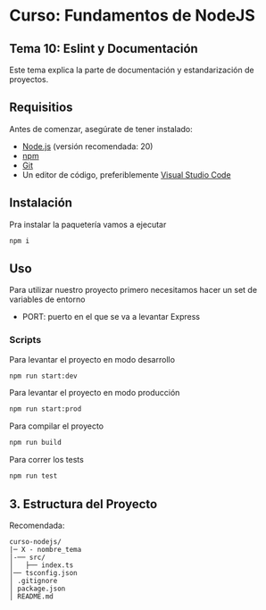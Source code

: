# Curso: Fundamentos de NodeJS
## Tema 10: Eslint y Documentación

Este tema explica la parte de documentación y estandarización de proyectos.

## Requisitios
Antes de comenzar, asegúrate de tener instalado:
- [Node.js](https://nodejs.org/) (versión recomendada: 20)
- [npm](https://www.npmjs.com/)
- [Git](https://git-scm.com/)
- Un editor de código, preferiblemente [Visual Studio Code](https://code.visualstudio.com/)

## Instalación
Pra instalar la paquetería vamos a ejecutar
```sh
npm i
```

## Uso
Para utilizar nuestro proyecto primero necesitamos hacer un set de variables de entorno
- PORT: puerto en el que se va a levantar Express

### Scripts
Para levantar el proyecto en modo desarrollo
```sh
npm run start:dev
```

Para levantar el proyecto en modo producción
```sh
npm run start:prod
```

Para compilar el proyecto
```sh
npm run build
```

Para correr los tests
```sh
npm run test
```

## 3. Estructura del Proyecto
Recomendada:
```
curso-nodejs/
|─ X - nombre_tema 
│-── src/
│   ├── index.ts
│── tsconfig.json
│ .gitignore
│ package.json
│ README.md
```

